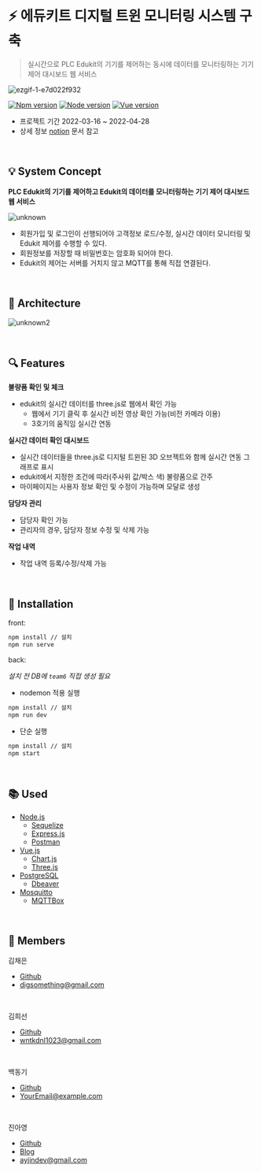 # :zap: 에듀키트 디지털 트윈 모니터링 시스템 구축
> 실시간으로 PLC Edukit의 기기를 제어하는 동시에 데이터를 모니터링하는 기기 제어 대시보드 웹 서비스

![ezgif-1-e7d022f932](https://user-images.githubusercontent.com/96156114/163900276-60600b71-2074-46ed-9e9f-f837bfad2d33.gif)

[![Npm version][npm-image]][npm-url]
[![Node version][node-image]][node-url]
[![Vue version][vue-image]][vue-url]

- 프로젝트 기간 2022-03-16 ~ 2022-04-28
- 상세 정보 [notion](https://www.notion.so/digsomething/Metaverse-Bootcamp-2-70e4f46bcd674874a09a962575a35200) 문서 참고

<br/>

## :bulb: System Concept

**PLC Edukit의 기기를 제어하고 Edukit의 데이터를 모니터링하는 기기 제어 대시보드 웹 서비스**

![unknown](https://user-images.githubusercontent.com/96156114/163985687-9f4e9483-8c27-4975-a4b6-0f6c5f70514c.png)

- 회원가입 및 로그인이 선행되어야 고객정보 로드/수정, 실시간 데이터 모니터링 및 Edukit 제어를 수행할 수 있다.
- 회원정보를 저장할 때 비밀번호는 암호화 되어야 한다.
- Edukit의 제어는 서버를 거치지 않고 MQTT를 통해 직접 연결된다.

<br/>

## :pushpin: Architecture

![unknown2](https://user-images.githubusercontent.com/96156114/164124784-9d9564eb-96f2-42ea-8376-33b12601e3f6.png)

<br/>

## :mag: Features

**불량품 확인 및 체크**
- edukit의 실시간 데이터를 three.js로 웹에서 확인 가능
    - 웹에서 기기 클릭 후 실시간 비전 영상 확인 가능(비전 카메라 이용)
    - 3호기의 움직임 실시간 연동

**실시간 데이터 확인 대시보드**
- 실시간 데이터들을 three.js로 디지털 트윈된 3D 오브젝트와 함께 실시간 연동 그래프로 표시
- edukit에서 지정한 조건에 따라(주사위 값/박스 색) 불량품으로 간주
- 마이페이지는 사용자 정보 확인 및 수정이 가능하며 모달로 생성

**담당자 관리**
- 담당자 확인 가능
- 관리자의 경우, 담당자 정보 수정 및 삭제 가능

**작업 내역**
- 작업 내역 등록/수정/삭제 가능

<br/>

## :page_facing_up: Installation

front:

```sh
npm install // 설치
npm run serve
```

back:

_설치 전 DB에 `team6` 직접 생성 필요_
+ nodemon 적용 실행
```sh
npm install // 설치
npm run dev
```
+ 단순 실행
```sh
npm install // 설치
npm start
```

<br/>

## :books: Used

* [Node.js](https://nodejs.org/)
    * [Sequelize](https://sequelize.org/)
    * [Express.js](https://expressjs.com/)
    * [Postman](https://www.postman.com/)
* [Vue.js](https://v2.vuejs.org/)
    * [Chart.js](https://www.chartjs.org/)
    * [Three.js](https://threejs.org/)
* [PostgreSQL](https://www.postgresql.org/)
    * [Dbeaver](https://dbeaver.io/)
* [Mosquitto](https://mosquitto.org/)
    * [MQTTBox](https://chrome.google.com/webstore/detail/mqttbox/kaajoficamnjijhkeomgfljpicifbkaf?hl=ko)

<br/>

## :eyes: Members

김채은
+ [Github](https://github.com/Dig-Something)
+ digsomething@gmail.com

<br/>

김희선
+ [Github](https://github.com/legavin1023)
+ wntkdnl1023@gmail.com

<br/>

백동기
+ [Github]()
+ YourEmail@example.com

<br/>

진아영
+ [Github](https://github.com/jay0v0)
+ [Blog](https://keepgoinglog.tistory.com/)
+ ayjindev@gmail.com

<br/>


<!-- Markdown link & img dfn's -->
[npm-image]: https://img.shields.io/badge/npm-v6.14.15-orange?style=flat-square
[npm-url]: https://www.npmjs.com/
[node-image]: https://img.shields.io/badge/node-v14.18.1-blue?style=flat-square
[node-url]: https://nodejs.org/
[vue-image]: https://img.shields.io/badge/vue-v2.6.14-brightgreen?style=flat-square
[vue-url]: https://v2.vuejs.org/
[travis-image]: https://img.shields.io/travis/dbader/node-datadog-metrics/master.svg?style=flat-square
[travis-url]: https://travis-ci.org/dbader/node-datadog-metrics
[wiki]: https://github.com/yourname/yourproject/wiki
